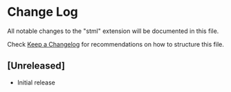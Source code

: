 # Change Log

All notable changes to the "stml" extension will be documented in this file.

Check [Keep a Changelog](http://keepachangelog.com/) for recommendations on how to structure this file.

## [Unreleased]

- Initial release